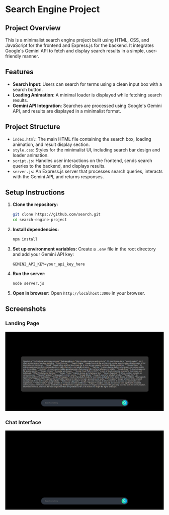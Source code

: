 # Search Engine Project 

## Project Overview
This is a minimalist search engine project built using HTML, CSS, and JavaScript for the frontend and Express.js for the backend. It integrates Google's Gemini API to fetch and display search results in a simple, user-friendly manner.

## Features
- **Search Input**: Users can search for terms using a clean input box with a search button.
- **Loading Animation**: A minimal loader is displayed while fetching search results.
- **Gemini API Integration**: Searches are processed using Google's Gemini API, and results are displayed in a minimalist format.

## Project Structure
- `index.html`: The main HTML file containing the search box, loading animation, and result display section.
- `style.css`: Styles for the minimalist UI, including search bar design and loader animation.
- `script.js`: Handles user interactions on the frontend, sends search queries to the backend, and displays results.
- `server.js`: An Express.js server that processes search queries, interacts with the Gemini API, and returns responses.

## Setup Instructions
1. **Clone the repository:**
   ```bash
   git clone https://github.com/search.git
   cd search-engine-project
   ```

2. **Install dependencies:**
   ```bash
   npm install
   ```

3. **Set up environment variables:**
   Create a `.env` file in the root directory and add your Gemini API key:
   ```env
   GEMINI_API_KEY=your_api_key_here
   ```

4. **Run the server:**
   ```bash
   node server.js
   ```

5. **Open in browser:**
   Open `http://localhost:3000` in your browser.

## Screenshots

### Landing Page
![Landing Page](./screenshot/text.png)

### Chat Interface
![Chat Interface](./screenshot/interface.png)


